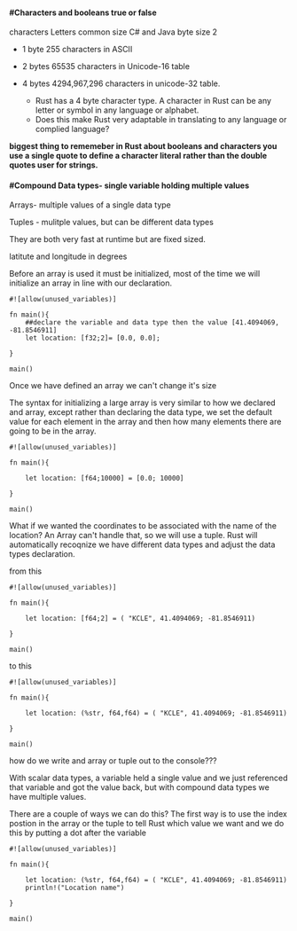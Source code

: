 

#### #Characters and booleans true or false

characters Letters 
common size C# and Java byte size 2

* 1 byte 255 characters in ASCII

* 2 bytes 65535 characters in Unicode-16 table

* 4 bytes 4294,967,296 characters in unicode-32 table. 
	* Rust has a 4 byte character type. A character in Rust can be any letter or symbol in any language or alphabet. 
	* Does this make Rust very adaptable in translating to any language or complied language?

**biggest thing to rememeber in Rust about booleans and characters you use a single quote to define a character literal rather than the double quotes user for strings.**


#### #Compound Data types- single variable holding multiple values

Arrays- multiple values of a single data type

Tuples - mulitple values, but can be different data types

They are both very fast at runtime but are fixed sized.

latitute and longitude in degrees

Before an array is used it must be initialized, most of the time we will initialize an array in line with our declaration.  

```
#![allow(unused_variables)]

fn main(){
	##declare the variable and data type then the value [41.4094069, -81.8546911]
	let location: [f32;2]= [0.0, 0.0];
	
}

main()
```

Once we have defined an array we can't change it's size

The syntax for initializing a large array is very similar to how we declared and array, except rather than declaring the data type,
we set the default value for each element in the array and then how many elements there are going to be in the array.

```
#![allow(unused_variables)]

fn main(){

	let location: [f64;10000] = [0.0; 10000]
	
}

main()
```

What if we wanted the coordinates to be associated with the name of the location? An Array can't handle that, so we will use a tuple. Rust will automatically recoqnize we have different data types and adjust the data types declaration.

from this 
```
#![allow(unused_variables)]

fn main(){

	let location: [f64;2] = ( "KCLE", 41.4094069; -81.8546911)
	
}

main()
```

to this

```
#![allow(unused_variables)]

fn main(){

	let location: (%str, f64,f64) = ( "KCLE", 41.4094069; -81.8546911)
	
}

main()
```

how do we write and array or tuple out to the console???

With scalar data types, a variable held a single value and we just referenced that variable and got the value back, but with compound data types we have multiple values. 

There are a couple of ways we can do this? 
The first way is to use the index postion in the array or the tuple to tell Rust which value we want  and we do this by putting a dot after the variable

```
#![allow(unused_variables)]

fn main(){

	let location: (%str, f64,f64) = ( "KCLE", 41.4094069; -81.8546911)
	println!("Location name")
	
}

main()
```

